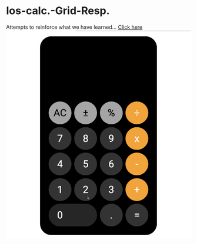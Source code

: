 # Ios-calc.-Grid-Resp.
Attempts to reinforce what we have learned...
[Click here](https://muratgrr.github.io/Ios-calc.-Grid-Resp./)
![checkout](https://github.com/muratgrr/Ios-calc.-Grid-Resp./blob/main/img/Ios-calc.-Grid-Resp..gif)
